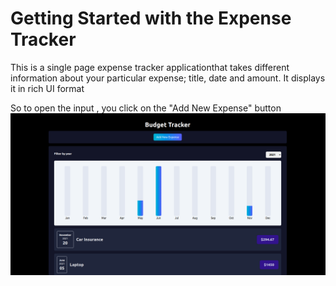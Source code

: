 # Getting Started with the Expense Tracker

This is a single page expense tracker applicationthat takes different information about your particular expense; title, date and amount. It displays it in rich UI format

So to open the input , you click on the "Add New Expense" button
<img src='./images/expimage3.png'/>

